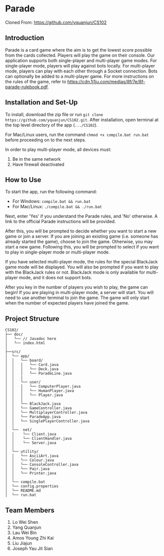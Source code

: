 # Parade
Cloned From: https://github.com/yquanjun/CS102
## Introduction
Parade is a card game where the aim is to get the lowest score possible from the cards collected. Players will play the game on their console. Our application supports both single-player and multi-player game modes. For single-player mode, players will play against bots locally. For multi-player mode, players can play with each other through a Socket connection. Bots can optionally be added to a multi-player game. For more instructions on the rules of the game, refer to https://cdn.1j1ju.com/medias/8f/7e/8f-parade-rulebook.pdf. 

## Installation and Set-Up
To install, download the zip file or run ```git clone https://github.com/yquanjun/CS102.git```. After installation, open terminal at the top level directory of the app (```.../CS102```). 

For Mac/Linux users, run the command ```chmod +x compile.bat run.bat``` before proceeding on to the next steps. 

In order to play multi-player mode, all devices must:
1. Be in the same network
2. Have firewall deactivated

## How to Use
To start the app, run the following command:
- For Windows: ```compile.bat && run.bat```
- For Mac/Linux: ```./compile.bat && ./run.bat```

Next, enter 'Yes' if you understand the Parade rules, and 'No' otherwise. A link to the official Parade instructions will be provided. 

After this, you will be prompted to decide whether you want to start a new game or join a server. If you are joining an existing game (i.e. someone has already started the game), choose to join the game. Otherwise, you may start a new game. Following this, you will be prompted to select if you want to play in single-player mode or multi-player mode. 

If you have selected multi-player mode, the rules for the special BlackJack game mode will be displayed. You will also be prompted if you want to play with the BlackJack rules or not. BlackJack mode is only available for multi-player mode, and it does not support bots. 

After you key in the number of players you wish to play, the game can begin! If you are playing in multi-player mode, a server will start. You will need to use another terminal to join the game. The game will only start when the number of expected players have joined the game. 

## Project Structure
```
CS102/
├── doc/
│   └── // Javadoc here
│   └── index.html
│
├──src/
│  └── app/
│  │   └── board/
│  │   │   └── Card.java
│  │   │   └── Deck.java
│  │   │   └── ParadeLine.java
│  │   |
│  │   └── user/
│  │   │   └── ComputerPlayer.java
│  │   │   └── HumanPlayer.java
│  │   │   └── Player.java
│  │   │
│  │   └── BlackJack.java
│  │   └── GameController.java
│  │   └── MultiplayerController.java
│  │   └── ParadeApp.java
│  │   └── SinglePlayerController.java
│  │  
│  └──  net/
│  │    └── Client.java
│  │    └── ClientHandler.java
│  │    └── Server.java
│  │   
│  └── utility/
│  │   └── AsciiArt.java
│  │   └── Colour.java
│  │   └── ConsoleController.java
│  │   └── Pair.java
│  │   └── Printer.java
│  │
│  └── compile.bat
│  └── config.properties
│  └── README.md
│  └── run.bat
```

## Team Members
1. Lo Wei Shen 
2. Yang Quanjun
3. Lau Wei Bin
4. Amos Young Zhi Kai
5. Liu Jiajun
6. Joseph Yau Jit Sian
